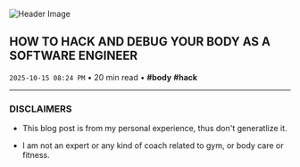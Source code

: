 ![Header Image](https://cdn.jsdelivr.net/gh/sanix-darker/sanixdk.xyz@master/content/assets/how-to-hack-and-debug-your-body-as-a-software-engineer/hack-body.jpg)

## HOW TO HACK AND DEBUG YOUR BODY AS A SOFTWARE ENGINEER

`2025-10-15 08:24 PM` • 20 min read • **#body** **#hack**

---


### DISCLAIMERS

- This blog post is from my personal experience, thus don't generatlize it.

- I am not an expert or any kind of coach related to gym, or body care or fitness.
